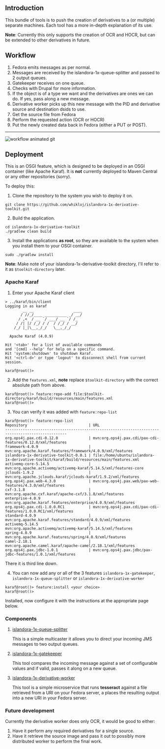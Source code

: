 ## Introduction

This bundle of tools is to push the creation of derivatives to a (or multiple) separate machines. Each tool has a more in-depth explanation of its use.

**Note**: Currently this only supports the creation of OCR and HOCR, but can be extended to other derivatives in future.
## Workflow

1. Fedora emits messages as per normal.
2. Messages are received by the islandora-1x-queue-splitter and passed to 2 output queues.
3. Gatekeeper receives on one queue.
3. Checks with Drupal for more information.
1. If the object is of a type we want and the derivatives are ones we can do. If yes, pass along a new message.
4. Derivative worker picks up this new message with the PID and derivative source and destination dsids to use.
5. Get the source file from Fedora
6. Perform the requested action (OCR or HOCR)
7. Put the newly created data back in Fedora (either a PUT or POST).

---
![workflow animated git](https://user-images.githubusercontent.com/2857697/26948147-eb2785aa-4c5a-11e7-947d-680ce2697e49.gif)


## Deployment
This is an OSGI feature, which is designed to be deployed in an OSGI container (like Apache Karaf).
It is **not** currently deployed to Maven Central or any other repositories (sorry).

To deploy this:

1. Clone the repository to the system you wish to deploy it on.

`git clone https://github.com/whikloj/islandora-1x-derivative-toolkit.git`

2. Build the application.

```
cd islandora-1x-derivative-toolkit
./gradlew clean build
```

3. Install the applications **as root**, so they are available to the system when you install them to your OSGI container.

`sudo ./gradlew install`

**Note**: Make note of your islandora-1x-derivative-toolkit directory, I'll refer to it as `$toolkit-directory` later.

### Apache Karaf

1. Enter your Apache Karaf client

```
> ../karaf/bin/client
Logging in as karaf
        __ __                  ____      
       / //_/____ __________ _/ __/      
      / ,<  / __ `/ ___/ __ `/ /_        
     / /| |/ /_/ / /  / /_/ / __/        
    /_/ |_|\__,_/_/   \__,_/_/         

  Apache Karaf (4.0.9)

Hit '<tab>' for a list of available commands
and '[cmd] --help' for help on a specific command.
Hit 'system:shutdown' to shutdown Karaf.
Hit '<ctrl-d>' or type 'logout' to disconnect shell from current session.

karaf@root()>
```

2. Add the `features.xml`, **note** replace `$toolkit-directory` with the correct absolute path from above.

```
karaf@root()> feature:repo-add file:$toolkit-directory/karaf/build/resources/main/features.xml
karaf@root()>
```

3. You can verify it was added with `feature:repo-list`

```
karaf@root()> feature:repo-list
Repository                            | URL
--------------------------------------------------------------------------------------------------
org.ops4j.pax.cdi-0.12.0              | mvn:org.ops4j.pax.cdi/pax-cdi-features/0.12.0/xml/features
framework-4.0.9                       | mvn:org.apache.karaf.features/framework/4.0.9/xml/features
islandora-1x-derivative-toolkit-0.0.1 | file:/home/ubuntu/islandora-1x-derivative-toolkit/karaf/build/resources/main/features.xml
activemq-core-5.14.5                  | mvn:org.apache.activemq/activemq-karaf/5.14.5/xml/features-core
jclouds-1.9.2                         | mvn:org.apache.jclouds.karaf/jclouds-karaf/1.9.2/xml/features
org.ops4j.pax.web-4.3.0               | mvn:org.ops4j.pax.web/pax-web-features/4.3.0/xml/features
cxf-3.1.8                             | mvn:org.apache.cxf.karaf/apache-cxf/3.1.8/xml/features
enterprise-4.0.9                      | mvn:org.apache.karaf.features/enterprise/4.0.9/xml/features
org.ops4j.pax.cdi-1.0.0.RC1           | mvn:org.ops4j.pax.cdi/pax-cdi-features/1.0.0.RC1/xml/features
standard-4.0.9                        | mvn:org.apache.karaf.features/standard/4.0.9/xml/features
activemq-5.14.5                       | mvn:org.apache.activemq/activemq-karaf/5.14.5/xml/features
spring-4.0.9                          | mvn:org.apache.karaf.features/spring/4.0.9/xml/features
camel-2.18.1                          | mvn:org.apache.camel.karaf/apache-camel/2.18.1/xml/features
org.ops4j.pax.jdbc-1.0.1              | mvn:org.ops4j.pax.jdbc/pax-jdbc-features/1.0.1/xml/features
```

There it is third line down.
    
4. You can now add any or all of the 3 features `islandora-1x-gatekeeper`, `islandora-1x-queue-splitter` or `islandora-1x-derivative-worker`

```
karaf@root()> feature:install <your choice>
karaf@root()>
```

Installed, now configure it with the instructions at the appropriate page below.

### Components

1. [islandora-1x-queue-splitter](islandora-1x-queue-splitter)
  
   This is a simple multicaster it allows you to direct your incoming JMS messages to two output queues.
    
2. [islandora-1x-gatekeeper](islandora-1x-gatekeeper)
  
   This tool compares the incoming message against a set of configurable values and if valid, passes it along on a new queue.
  
3. [islandora-1x-derivative-worker](islandora-1x-derivative-worker)
  
   This tool is a simple microservice that runs **tesseract** against a file retrieved from a URI on your Fedora server, a places the resulting output into a new URI in your Fedora server.

### Future development

Currently the derivative worker does only OCR, it would be good to either:
1. Have it perform any required derivatives for a single source.
2. Have it retrieve the source image and pass it out to possibly more distributed worker to perform the final work.
